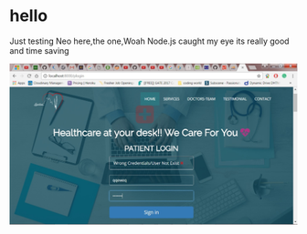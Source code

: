# hello
Just testing
Neo here,the one,Woah Node.js caught my eye its really good and time saving


![Alt text](/op1.jpg?raw=true "Optional Title")
